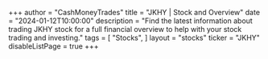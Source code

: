 +++
author = "CashMoneyTrades"
title = "JKHY | Stock and Overview"
date = "2024-01-12T10:00:00"
description = "Find the latest information about trading JKHY stock for a full financial overview to help with your stock trading and investing."
tags = [
   "Stocks",
]
layout = "stocks"
ticker = "JKHY"
disableListPage = true
+++

